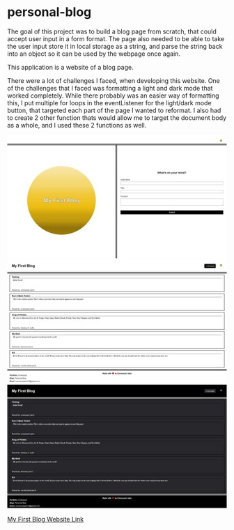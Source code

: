 # personal-blog
The goal of this project was to build a blog page from scratch, that could accept user input in a form format.  The page also needed to be able to take the user input store it in local storage as a string, and parse the string back into an object so it can be used by the webpage once again.  

This application is a website of a blog page. 

There were a lot of challenges I faced, when developing this website.  One of the challenges that I faced was formatting a light and dark mode that worked completely.  While there probably was an easier way of formatting this, I put multiple for loops in the eventListener for the light/dark mode button, that targeted each part of the page I wanted to reformat.  I also had to create 2 other function thats would allow me to target the document body as a whole, and I used these 2 functions as well.  

![Screenshot of Page 1 of the Personal Blog Website](./assets/images/page1-screenshot.jpg)
![Screenshot of Page 2 of the Personal Blog Website in Light Mode](./assets/images/page2-lightmode-screenshot.jpg)
![Screenshot of Page 2 of the Personal Blog Website in Dark Mode](./assets/images/page2-darkmode-screenshot.jpg)

[My First Blog Website Link](https://emmanueljatto.github.io/personal-blog/)
